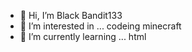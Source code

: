 - 👋 Hi, I’m Black Bandit133
- 👀 I’m interested in ... codeing minecraft
- 🌱 I’m currently learning ... html

<!---
BlackBandit133/BlackBandit133 is a ✨ special ✨ repository because its `README.md` (this file) appears on your GitHub profile.
You can click the Preview link to take a look at your changes.
--->
